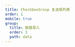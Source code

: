 ```yaml
---
title: CheckboxGroup 复选框列表
order: 1
mobile: true
group:
  title: 数据录入
  order: 3
  path: data
---
```


<code src="../demo/CheckboxGroup.jsx"></code>
<API src="../src/CheckboxGroup.tsx"></API>
